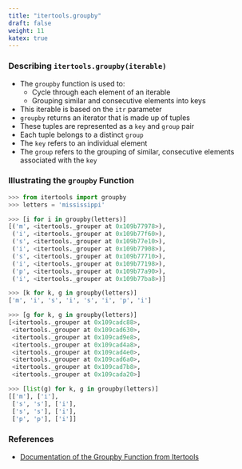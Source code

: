 ```yaml
---
title: "itertools.groupby"
draft: false
weight: 11
katex: true
---
```


### Describing `itertools.groupby(iterable)`
- The `groupby` function is used to:
	- Cycle through each element of an iterable
	- Grouping similar and consecutive elements into keys
- This iterable is based on the `itr` parameter
- `groupby` returns an iterator that is made up of tuples
- These tuples are represented as a `key` and `group` pair
- Each tuple belongs to a distinct `group` 
- The `key` refers to an individual element
- The `group` refers to the grouping of similar, consecutive elements associated with the `key`

### Illustrating the `groupby` Function

```python
>>> from itertools import groupby
>>> letters = 'mississippi'

>>> [i for i in groupby(letters)]
[('m', <itertools._grouper at 0x109b77978>),
 ('i', <itertools._grouper at 0x109b77f60>),
 ('s', <itertools._grouper at 0x109b77e10>),
 ('i', <itertools._grouper at 0x109b77908>),
 ('s', <itertools._grouper at 0x109b77710>),
 ('i', <itertools._grouper at 0x109b77198>),
 ('p', <itertools._grouper at 0x109b77a90>),
 ('i', <itertools._grouper at 0x109b77ba8>)]

>>> [k for k, g in groupby(letters)]
['m', 'i', 's', 'i', 's', 'i', 'p', 'i']

>>> [g for k, g in groupby(letters)]
[<itertools._grouper at 0x109cadc88>,
 <itertools._grouper at 0x109cad630>,
 <itertools._grouper at 0x109cad9e8>,
 <itertools._grouper at 0x109cad4a8>,
 <itertools._grouper at 0x109cad4e0>,
 <itertools._grouper at 0x109cad6a0>,
 <itertools._grouper at 0x109cad7b8>,
 <itertools._grouper at 0x109cada20>]

>>> [list(g) for k, g in groupby(letters)]
[['m'], ['i'], 
 ['s', 's'], ['i'], 
 ['s', 's'], ['i'],
 ['p', 'p'], ['i']]
```

### References
- [Documentation of the Groupby Function from Itertools](https://docs.python.org/3/library/itertools.html#itertools.groupby)
